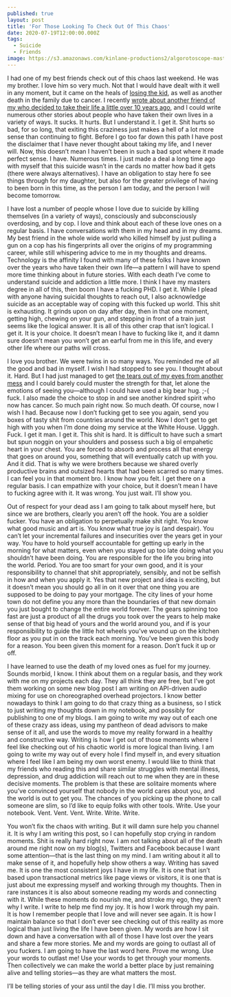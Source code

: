 ```yaml
---
published: true
layout: post
title: 'For Those Looking To Check Out Of This Chaos'
date: 2020-07-19T12:00:00.000Z
tags:
  - Suicide
  - Friends
image: https://s3.amazonaws.com/kinlane-productions2/algorotoscope-master/uncle-sam-skyline-standing.jpg
---
```

I had one of my best friends check out of this chaos last weekend. He was my brother. I love him so very much. Not that I would have dealt with it well in any moment, but it came on the heals of [losing the kid](http://dronerecovery.org/journal/a-drone-recovery-post-to-remember-the-kid/), as well as another death in the family due to cancer. I recently [wrote about another friend of my who decided to take their life a little over 10 years ago](http://kinlane.com/2019/06/02/you-were-right-kaya/), and I could write numerous other stories about people who have taken their own lives in a variety of ways. It sucks. It hurts. But I understand it. I get it. Shit hurts so bad, for so long, that exiting this craziness just makes a hell of a lot more sense than continuing to fight. Before I go too far down this path I have post the disclaimer that I have never thought about taking my life, and I never will. Now, this doesn’t mean I haven’t been in such a bad spot where it made perfect sense. I have. Numerous times. I just made a deal a long time ago with myself that this suicide wasn’t in the cards no matter how bad it gets (there were always alternatives). I have an obligation to stay here fo see things through for my daughter, but also for the greater privilege of having to been born in this time, as the person I am today, and the person I will become tomorrow.

I have lost a number of people whose I love due to suicide by killing themselves (in a variety of ways), consciously and subconsciously overdosing, and by cop. I love and think about each of these love ones on a regular basis. I have conversations with them in my head and in my dreams. My best friend in the whole wide world who killed himself by just pulling a gun on a cop has his fingerprints all over the origins of my programming career, while still whispering advice to me in my thoughts and dreams. Technology is the affinity I found with many of these folks I have known over the years who have taken their own life—a pattern I will have to spend more time thinking about in future stories. With each death I’ve come to understand suicide and addiction a little more. I think I have my masters degree in all of this, then boom I have a fucking PHD. I get it. While I plead with anyone having suicidal thoughts to reach out, I also acknowledge suicide as an acceptable way of coping with this fucked up world. This shit is exhausting. It grinds upon on day after day, then in that one moment, getting high, chewing on your gun, and stepping in front of a train just seems like the logical answer. It is all of this other crap that isn’t logical. I get it. It is your choice. It doesn’t mean I have to fucking like it, and it damn sure doesn’t mean you won’t get an earful from me in this life, and every other life where our paths will cross.

I love you brother. We were twins in so many ways. You reminded me of all the good and bad in myself. I wish I had stopped to see you. I thought about it. Hard. But I had just managed to get [the tears out of my eyes from another mess](http://kinlane.com/2020/07/05/tears-from-seattle-to-olympia/) and I could barely could muster the strength for that, let alone the emotions of seeing you—although I could have used a big bear hug. ;-( fuck. I also made the choice to stop in and see another kindred spirit who now has cancer. So much pain right now. So much death. Of course, now I wish I had. Because now I don’t fucking get to see you again, send you boxes of tasty shit from countries around the world. Now I don’t get to get high with you when I’m done doing my service at the White House. Ugggh. Fuck. I get it man. I get it. This shit is hard. It is difficult to have such a smart but spun noggin on your shoulders and possess such a big ol empahetic heart in your chest. You are forced to absorb and process all that energy that goes on around you, something that will eventually catch up with you. And it did. That is why we were brothers because we shared overly productive brains and outsized hearts that had been scarred so many times. I can feel you in that moment bro. I know how you felt. I get there on a regular basis. I can empathize with your choice, but it doesn’t mean I have to fucking agree with it. It was wrong. You just wait. I’ll show you.

Out of respect for your dead ass I am going to talk about myself here, but since we are brothers, clearly you aren’t off the hook. You are a soldier fucker. You have an obligation to perpetually make shit right. You know what good music and art is. You know what true joy is (and despair). You can’t let your incremental failures and insecurities over the years get in your way. You have to hold yourself accountable for getting up early in the morning for what matters, even when you stayed up too late doing what you shouldn’t have been doing. You are responsible for the life you bring into the world. Period. You are too smart for your own good, and it is your responsibility to channel that shit appropriately, sensibly, and not be selfish in how and when you apply it. Yes that new project and idea is exciting, but it doesn’t mean you should go all in on it over that one thing you are supposed to be doing to pay your mortgage. The city lines of your home town do not define you any more than the boundaries of that new domain you just bought to change the entire world forever. The gears spinning too fast are just a product of all the drugs you took over the years to help make sense of that big head of yours and the world around you, and if is your responsibility to guide the little hot wheels you’ve wound up on the kitchen floor as you put in on the track each morning. You’ve been given this body for a reason. You been given this moment for a reason. Don’t fuck it up or off.

I have learned to use the death of my loved ones as fuel for my journey. Sounds morbid, I know. I think about them on a regular basis, and they work with me on my projects each day. They all think they are free, but I’ve got them working on some new blog post I am writing on API-driven audio mixing for use on choreographed overhead projectors. I know better nowadays to think I am going to do that crazy thing as a business, so I stick to just writing my thoughts down in my notebook, and possibly for publishing to one of my blogs. I am going to write my way out of each one of these crazy ass ideas, using my pantheon of dead advisors to make sense of it all, and use the words to move my reality forward in a healthy and constructive way. Writing is how I get out of those moments where I feel like checking out of his chaotic world is more logical than living. I am going to write my way out of every hole I find myself in, and every situation where I feel like I am being my own worst enemy. I would like to think that my friends who reading this and share similar struggles with mental illness, depression, and drug addiction will reach out to me when they are in these decisive moments. The problem is that these are solitaire moments where you’ve convinced yourself that nobody in the world cares about you, and the world is out to get you. The chances of you picking up the phone to call someone are slim, so I’d like to equip folks with other tools. Write. Use your notebook. Vent. Vent. Vent. Write. Write. Write.

You won’t fix the chaos with writing. But it will damn sure help you channel it. It is why I am writing this post, so I can hopefully stop crying in random moments. Shit is really hard right now. I am not talking about all of the death around me right now on my blog(s), Twitters and Facebook because I want some attention—that is the last thing on my mind. I am writing about it all to make sense of it, and hopefully help show others a way. Writing has saved me. It is one the most consistent joys I have in my life. It is one that isn’t based upon transactional metrics like page views or visitors, it is one that is just about me expressing myself and working through my thoughts. Then in rare instances it is also about someone reading my words and connecting with it. While these moments do nourish me, and stroke my ego, they aren’t why I write. I write to help me find my joy. It is how I work through my pain. It is how I remember people that I love and will never see again. It is how I maintain balance so that I don’t ever see checking out of this reality as more logical than just living the life I have been given. My words are how I sit down and have a conversation with all of those I have lost over the years and share a few more stories. Me and my words are going to outlast all of you fuckers. I am going to have the last word here. Prove me wrong. Use your words to outlast me! Use your words to get through your moments. Then collectively we can make the world a better place by just remaining alive and telling stories—as they are what matters the most.

I’ll be telling stories of your ass until the day I die. I’ll miss you brother.